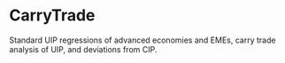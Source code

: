 # CarryTrade
Standard UIP regressions of advanced economies and EMEs, carry trade analysis of UIP, and deviations from CIP.
